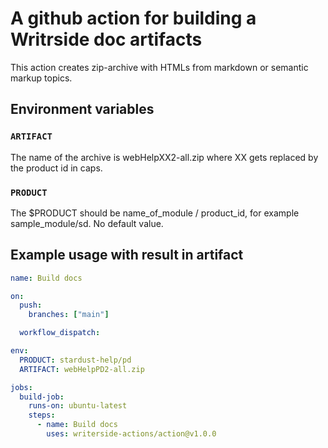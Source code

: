 # A github action for building a Writrside doc artifacts

This action creates zip-archive with HTMLs  from markdown or semantic markup topics.

## Environment variables

### `ARTIFACT`

The name of the archive is webHelpXX2-all.zip where XX gets replaced by the product id in caps.

### `PRODUCT`

The $PRODUCT should be name_of_module / product_id, for example sample_module/sd. No default value.

## Example usage with result in artifact

```yml
name: Build docs

on:
  push:
    branches: ["main"]

  workflow_dispatch:

env:
  PRODUCT: stardust-help/pd
  ARTIFACT: webHelpPD2-all.zip

jobs:
  build-job:
    runs-on: ubuntu-latest
    steps:
      - name: Build docs
        uses: writerside-actions/action@v1.0.0
```
